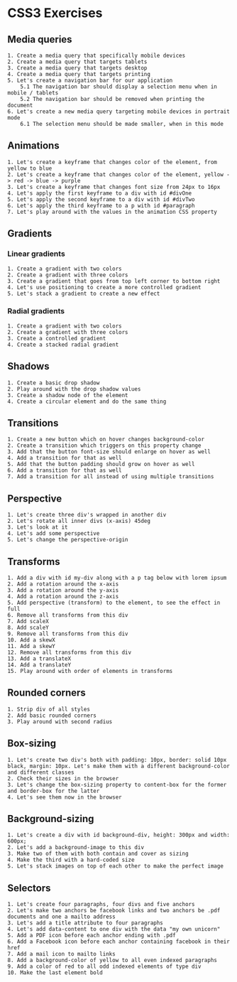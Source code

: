 # CSS3 Exercises

## Media queries
    1. Create a media query that specifically mobile devices
    2. Create a media query that targets tablets
    3. Create a media query that targets desktop
    4. Create a media query that targets printing
    5. Let's create a navigation bar for our application
        5.1 The navigation bar should display a selection menu when in mobile / tablets
        5.2 The navigation bar should be removed when printing the document
    6. Let's create a new media query targeting mobile devices in portrait mode
        6.1 The selection menu should be made smaller, when in this mode

## Animations
    1. Let's create a keyframe that changes color of the element, from yellow to blue
    2. Let's create a keyframe that changes color of the element, yellow -> red -> blue -> purple
    3. Let's create a keyframe that changes font size from 24px to 16px
    4. Let's apply the first keyframe to a div with id #divOne
    5. Let's apply the second keyframe to a div with id #divTwo
    6. Let's apply the third keyframe to a p with id #paragraph
    7. Let's play around with the values in the animation CSS property

## Gradients
### Linear gradients
    1. Create a gradient with two colors
    2. Create a gradient with three colors
    3. Create a gradient that goes from top left corner to bottom right
    4. Let's use positioning to create a more controlled gradient
    5. Let's stack a gradient to create a new effect

### Radial gradients
    1. Create a gradient with two colors
    2. Create a gradient with three colors
    3. Create a controlled gradient
    4. Create a stacked radial gradient

## Shadows
    1. Create a basic drop shadow
    2. Play around with the drop shadow values
    3. Create a shadow node of the element
    4. Create a circular element and do the same thing

## Transitions
    1. Create a new button which on hover changes background-color
    2. Create a transition which triggers on this property change
    3. Add that the button font-size should enlarge on hover as well
    4. Add a transition for that as well
    5. Add that the button padding should grow on hover as well
    6. Add a transition for that as well
    7. Add a transition for all instead of using multiple transitions

## Perspective
    1. Let's create three div's wrapped in another div
    2. Let's rotate all inner divs (x-axis) 45deg
    3. Let's look at it
    4. Let's add some perspective
    5. Let's change the perspective-origin

## Transforms
    1. Add a div with id my-div along with a p tag below with lorem ipsum
    2. Add a rotation around the x-axis
    3. Add a rotation around the y-axis
    4. Add a rotation around the z-axis
    5. Add perspective (transform) to the element, to see the effect in full
    6. Remove all transforms from this div
    7. Add scaleX
    8. Add scaleY
    9. Remove all transforms from this div
    10. Add a skewX
    11. Add a skewY
    12. Remove all transforms from this div
    13. Add a translateX
    14. Add a translateY
    15. Play around with order of elements in transforms

## Rounded corners
    1. Strip div of all styles
    2. Add basic rounded corners
    3. Play around with second radius

## Box-sizing
    1. Let's create two div's both with padding: 10px, border: solid 10px black, margin: 10px. Let's make them with a different background-color and different classes
    2. Check their sizes in the browser
    3. Let's change the box-sizing property to content-box for the former and border-box for the latter
    4. Let's see them now in the browser

## Background-sizing
    1. Let's create a div with id background-div, height: 300px and width: 600px;
    2. Let's add a background-image to this div
    3. Make two of them with both contain and cover as sizing
    4. Make the third with a hard-coded size
    5. Let's stack images on top of each other to make the perfect image

## Selectors
    1. Let's create four paragraphs, four divs and five anchors
    2. Let's make two anchors be facebook links and two anchors be .pdf documents and one a mailto address
    3. Let's add a title attribute to four paragraphs
    4. Let's add data-content to one div with the data "my own unicorn"
    5. Add a PDF icon before each anchor ending with .pdf
    6. Add a Facebook icon before each anchor containing facebook in their href
    7. Add a mail icon to mailto links
    8. Add a background-color of yellow to all even indexed paragraphs
    9. Add a color of red to all odd indexed elements of type div
    10. Make the last element bold
